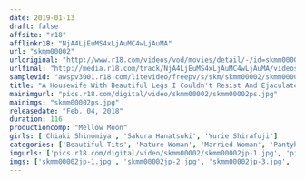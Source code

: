 ```yaml
---
date: 2019-01-13
draft: false
affsite: "r18"
afflinkr18: "NjA4LjEuMS4xLjAuMC4wLjAuMA"
url: "skmm00002"
urloriginal: "http://www.r18.com/videos/vod/movies/detail/-/id=skmm00002"
urlfinal: "http://media.r18.com/track/NjA4LjEuMS4xLjAuMC4wLjAuMA/videos/vod/movies/detail/-/id=skmm00002"
samplevid: "awspv3001.r18.com/litevideo/freepv/s/skm/skmm00002/skmm00002_dmb_w.mp4"
title: "A Housewife With Beautiful Legs I Couldn't Resist And Ejaculated On Her Pantyhose! Look At It Drip! Look At It Stick! Fondle Her! Rub That Dripping Wet Pussy! Chiaki Shinomiya Yurie Shirafuji Sakura Kazuki"
mainimgurl: "pics.r18.com/digital/video/skmm00002/skmm00002ps.jpg"
mainimgs: "skmm00002ps.jpg"
releasedate: "Feb. 04, 2018"
duration: 116
productioncomp: "Mellow Moon"
girls: ['Chiaki Shinomiya', 'Sakura Hanatsuki', 'Yurie Shirafuji']
categories: ['Beautiful Tits', 'Mature Woman', 'Married Woman', 'Pantyhose', 'Foot Fetish', 'Hi-Def']
imgurls: ['pics.r18.com/digital/video/skmm00002/skmm00002jp-1.jpg', 'pics.r18.com/digital/video/skmm00002/skmm00002jp-2.jpg', 'pics.r18.com/digital/video/skmm00002/skmm00002jp-3.jpg', 'pics.r18.com/digital/video/skmm00002/skmm00002jp-4.jpg', 'pics.r18.com/digital/video/skmm00002/skmm00002jp-5.jpg', 'pics.r18.com/digital/video/skmm00002/skmm00002jp-6.jpg', 'pics.r18.com/digital/video/skmm00002/skmm00002jp-7.jpg', 'pics.r18.com/digital/video/skmm00002/skmm00002jp-8.jpg', 'pics.r18.com/digital/video/skmm00002/skmm00002jp-9.jpg', 'pics.r18.com/digital/video/skmm00002/skmm00002jp-10.jpg', 'pics.r18.com/digital/video/skmm00002/skmm00002jp-11.jpg', 'pics.r18.com/digital/video/skmm00002/skmm00002jp-12.jpg', 'pics.r18.com/digital/video/skmm00002/skmm00002jp-13.jpg', 'pics.r18.com/digital/video/skmm00002/skmm00002jp-14.jpg', 'pics.r18.com/digital/video/skmm00002/skmm00002jp-15.jpg', 'pics.r18.com/digital/video/skmm00002/skmm00002jp-16.jpg', 'pics.r18.com/digital/video/skmm00002/skmm00002jp-17.jpg', 'pics.r18.com/digital/video/skmm00002/skmm00002jp-18.jpg', 'pics.r18.com/digital/video/skmm00002/skmm00002jp-19.jpg', 'pics.r18.com/digital/video/skmm00002/skmm00002jp-20.jpg']
imgs: ['skmm00002jp-1.jpg', 'skmm00002jp-2.jpg', 'skmm00002jp-3.jpg', 'skmm00002jp-4.jpg', 'skmm00002jp-5.jpg', 'skmm00002jp-6.jpg', 'skmm00002jp-7.jpg', 'skmm00002jp-8.jpg', 'skmm00002jp-9.jpg', 'skmm00002jp-10.jpg', 'skmm00002jp-11.jpg', 'skmm00002jp-12.jpg', 'skmm00002jp-13.jpg', 'skmm00002jp-14.jpg', 'skmm00002jp-15.jpg', 'skmm00002jp-16.jpg', 'skmm00002jp-17.jpg', 'skmm00002jp-18.jpg', 'skmm00002jp-19.jpg', 'skmm00002jp-20.jpg']
---
```

